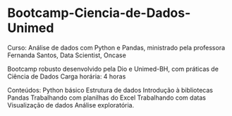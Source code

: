 # Bootcamp-Ciencia-de-Dados-Unimed
Curso: Análise de dados com Python e Pandas, ministrado pela professora Fernanda Santos, Data Scientist, Oncase

Bootcamp robusto desenvolvido pela Dio e Unimed-BH, com práticas de Ciência de Dados
Carga horária: 4 horas

Conteúdos:
Python básico
Estrutura de dados
Introdução à bibliotecas Pandas
Trabalhando com planilhas do Excel
Trabalhando com datas
Visualização de dados
Análise exploratória.
